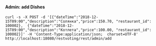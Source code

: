 
#### Admin: add Dishes
`curl -s -X POST -d '[{"dateTime":"2018-12-15T09:00","description":"Солянка","price":150.70, "restaurant_id": 100002}, 
{"dateTime":"2018-12-15T09:00","description":"Котлета","price":100.00, "restaurant_id": 100002}]' -H 'Content-Type:application/json; 
charset=UTF-8' http://localhost:18080/restvoting/rest/admin/add`